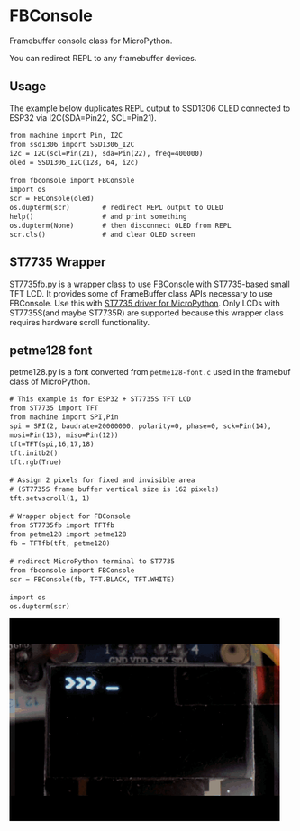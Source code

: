 # FBConsole

Framebuffer console class for MicroPython.

You can redirect REPL to any framebuffer devices.

## Usage

The example below duplicates REPL output to SSD1306 OLED connected to ESP32 via I2C(SDA=Pin22, SCL=Pin21).
```
from machine import Pin, I2C
from ssd1306 import SSD1306_I2C
i2c = I2C(scl=Pin(21), sda=Pin(22), freq=400000)
oled = SSD1306_I2C(128, 64, i2c)

from fbconsole import FBConsole
import os
scr = FBConsole(oled)
os.dupterm(scr)        # redirect REPL output to OLED
help()                 # and print something
os.dupterm(None)       # then disconnect OLED from REPL
scr.cls()              # and clear OLED screen
```

## ST7735 Wrapper

ST7735fb.py is a wrapper class to use FBConsole with ST7735-based small TFT LCD.
It provides some of FrameBuffer class APIs necessary to use FBConsole.
Use this with [ST7735 driver for MicroPython](https://github.com/boochow/MicroPython-ST7735).
Only LCDs with ST7735S(and maybe ST7735R) are supported because this wrapper class requires hardware scroll functionality.

## petme128 font

petme128.py is a font converted from ``petme128-font.c`` used in the framebuf class of MicroPython.

```
# This example is for ESP32 + ST7735S TFT LCD
from ST7735 import TFT
from machine import SPI,Pin
spi = SPI(2, baudrate=20000000, polarity=0, phase=0, sck=Pin(14), mosi=Pin(13), miso=Pin(12))
tft=TFT(spi,16,17,18)
tft.initb2()
tft.rgb(True)

# Assign 2 pixels for fixed and invisible area
# (ST7735S frame buffer vertical size is 162 pixels)
tft.setvscroll(1, 1)

# Wrapper object for FBConsole
from ST7735fb import TFTfb
from petme128 import petme128
fb = TFTfb(tft, petme128)

# redirect MicroPython terminal to ST7735
from fbconsole import FBConsole
scr = FBConsole(fb, TFT.BLACK, TFT.WHITE)

import os
os.dupterm(scr) 
```
![top-page](https://raw.githubusercontent.com/boochow/FBConsole/images/dupterm-oled.gif)
